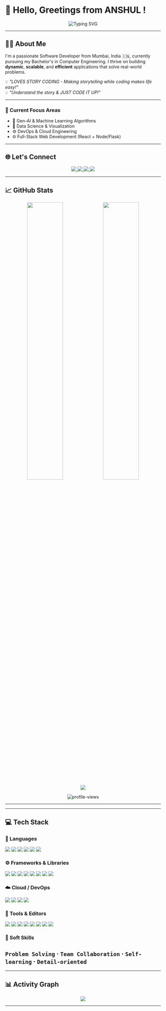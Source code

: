 # 👋 Hello, Greetings from ANSHUL !

<div align="center">
  <img src="https://readme-typing-svg.herokuapp.com?font=Fira+Code&size=30&pause=1000&color=F75C7E&center=true&vCenter=true&width=600&lines=Software+Developer;Full+Stack+Engineer;AI+Enthusiast;Problem+Solver" alt="Typing SVG" />
</div>

---

## 👨‍💻 About Me

I'm a passionate Software Developer from Mumbai, India 🇮🇳, currently pursuing my Bachelor's in Computer Engineering. I thrive on building **dynamic**, **scalable**, and **efficient** applications that solve real-world problems.

💡 _"LOVES STORY CODING - Making storytelling while coding makes life easy!"_  
💡 _"Understand the story & JUST CODE IT UP!"_

---

### 🚀 Current Focus Areas

- 🤖 Gen-AI & Machine Learning Algorithms  
- 🧠 Data Science & Visualization  
- ⚙️ DevOps & Cloud Engineering  
- 🌐 Full-Stack Web Development (React + Node/Flask)

---

## 🌐 Let's Connect

<p align="center">
  <a href="https://www.instagram.com/im__parkar" target="_blank">
    <img src="https://img.shields.io/badge/Instagram-E4405F?style=for-the-badge&logo=instagram&logoColor=white" />
  </a>
  <a href="https://www.linkedin.com/in/anshul-parkar-91306b286" target="_blank">
    <img src="https://img.shields.io/badge/LinkedIn-0077B5?style=for-the-badge&logo=linkedin&logoColor=white" />
  </a>
  <a href="mailto:anshulparkar@gmail.com">
    <img src="https://img.shields.io/badge/Gmail-D14836?style=for-the-badge&logo=gmail&logoColor=white" />
  </a>
  <a href="https://leetcode.com/anshulparkar" target="_blank">
    <img src="https://img.shields.io/badge/LeetCode-FFA116?style=for-the-badge&logo=leetcode&logoColor=black" />
  </a>
</p>

---

## 📈 GitHub Stats

<p align="center">
  <img src="https://github-readme-stats.vercel.app/api?username=AnshulParkar&show_icons=true&theme=radical&count_private=true" width="48%" />
  <img src="https://github-readme-stats.vercel.app/api/top-langs/?username=AnshulParkar&layout=compact&theme=radical" width="48%" />
</p>

<p align="center">
  <img src="https://github-readme-streak-stats.herokuapp.com/?user=AnshulParkar&theme=radical" />
</p>

<p align="center">
  <img src="https://komarev.com/ghpvc/?username=AnshulParkar&style=for-the-badge&color=red" alt="profile-views" />
</p>

---
<!--
 ## 🔥 LeetCode Stats

<p align="center">
  <img src="https://leetcard.jacoblin.cool/anshulparkar?theme=dark&font=Arial&ext=activity" />
</p> 
-->
---

## 💻 Tech Stack

### 🧠 Languages
<p>
  <img src="https://img.shields.io/badge/C-00599C?style=flat-square&logo=c&logoColor=white"/>
  <img src="https://img.shields.io/badge/C++-00599C?style=flat-square&logo=c%2B%2B&logoColor=white"/>
  <img src="https://img.shields.io/badge/Python-3776AB?style=flat-square&logo=python&logoColor=white"/>
  <img src="https://img.shields.io/badge/JavaScript-F7DF1E?style=flat-square&logo=javascript&logoColor=black"/>
  <img src="https://img.shields.io/badge/TypeScript-3178C6?style=flat-square&logo=typescript&logoColor=white"/>
  <img src="https://img.shields.io/badge/SQL-003B57?style=flat-square&logo=postgresql&logoColor=white"/>
</p>

### ⚙️ Frameworks & Libraries
<p>
  <img src="https://img.shields.io/badge/React-20232A?style=flat-square&logo=react&logoColor=61DAFB"/>
  <img src="https://img.shields.io/badge/Next.js-000000?style=flat-square&logo=next.js&logoColor=white"/>
  <img src="https://img.shields.io/badge/Flask-000000?style=flat-square&logo=flask&logoColor=white"/>
  <img src="https://img.shields.io/badge/Tailwind-06B6D4?style=flat-square&logo=tailwindcss&logoColor=white"/>
  <img src="https://img.shields.io/badge/Node.js-339933?style=flat-square&logo=nodedotjs&logoColor=white"/>
  <img src="https://img.shields.io/badge/Matplotlib-11557c?style=flat-square&logo=python&logoColor=white"/>
  <img src="https://img.shields.io/badge/Scikit--Learn-F7931E?style=flat-square&logo=scikit-learn&logoColor=white"/>
  <img src="https://img.shields.io/badge/Seaborn-3776AB?style=flat-square&logo=python&logoColor=white"/>
</p>

### ☁️ Cloud / DevOps
<p>
  <img src="https://img.shields.io/badge/AWS-FF9900?style=flat-square&logo=amazonaws&logoColor=white"/>
  <img src="https://img.shields.io/badge/Git-F05032?style=flat-square&logo=git&logoColor=white"/>
  <img src="https://img.shields.io/badge/CI/CD-blue?style=flat-square&logo=githubactions&logoColor=white"/>
  <img src="https://img.shields.io/badge/Hostinger-673DE6?style=flat-square&logo=hostinger&logoColor=white"/>
</p>

### 🧰 Tools & Editors
<p>
  <img src="https://img.shields.io/badge/Vite-646CFF?style=flat-square&logo=vite&logoColor=white"/>
  <img src="https://img.shields.io/badge/Clerk-EF4A4A?style=flat-square&logo=clerk&logoColor=white"/>
  <img src="https://img.shields.io/badge/Nodemailer-0A0A0A?style=flat-square&logo=gmail&logoColor=white"/>
  <img src="https://img.shields.io/badge/VSCode-007ACC?style=flat-square&logo=visualstudiocode&logoColor=white"/>
  <img src="https://img.shields.io/badge/Anaconda-44A833?style=flat-square&logo=anaconda&logoColor=white"/>
  <img src="https://img.shields.io/badge/Postman-FF6C37?style=flat-square&logo=postman&logoColor=white"/>
  <img src="https://img.shields.io/badge/Cursor-000000?style=flat-square&logo=cursor&logoColor=white"/>
  <img src="https://img.shields.io/badge/Figma-F24E1E?style=flat-square&logo=figma&logoColor=white"/>
</p>

### 🧠 Soft Skills
`Problem Solving` · `Team Collaboration` · `Self-learning` · `Detail-oriented`
----
<!--
<p align="center">
  <img src="https://skillicons.dev/icons?i=c,cpp,ts,js,py,react,nextjs,nodejs,tailwind,flask,aws,git,docker,vscode,vite,figma,postgres,mongodb,mysql,redux,vercel,github,postman,anaconda&theme=dark" />
</p>

---

## 📌 Featured Projects

<div align="center">

| Project | Description | Tech Stack | Links |
|---------|-------------|------------|-------|
| 🎙️ **AI Podcast Generator** | Advanced AI-powered podcast generation system | Python, Flask, Gen-AI | [View →](https://github.com/AnshulParkar/Hacksync_Error101) |
| 🍽️ **Food Rescue Platform** | Full-stack web application for food waste reduction | React, Node.js, MongoDB | [View →](https://github.com/AnshulParkar/expense-tracker) |
| 🏢 **RGS Company Website** | Professional corporate website with modern design | Next.js, Tailwind CSS | [View →](https://github.com/AnshulParkar/ml-visualizer) |

</div>

---

## 🏆 Achievements & Highlights

- 🎯 **Active Problem Solver** on LeetCode
- 🚀 **Open Source Contributor** with multiple projects
- 📚 **Continuous Learner** in AI/ML technologies
- 💼 **Full-Stack Development** experience across multiple domains

-->

---

## 📊 Activity Graph

<p align="center">
  <img src="https://github-readme-activity-graph.vercel.app/graph?username=AnshulParkar&bg_color=0d1117&color=f85d7f&line=f85d7f&point=f85d7f&area=true&hide_border=true" />
</p>

---
<!--
## 🤔 Fun Fact

I love coding in silence but explaining in stories!  
_"Behind every project, there's a story — let's build it together!"_

---

## 💭 Random Dev Quote

<div align="center">
  <img src="https://quotes-github-readme.vercel.app/api?type=horizontal&theme=radical" />
</div>

---

## ⭐ Final Note

⭐ Don't forget to **star repositories** you find useful or inspiring!  
🧠 Made with ❤️ by **AP**

<div align="center">
  
**"Code is poetry written in logic"** 💻✨

</div>
-->
